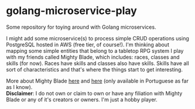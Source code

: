 # golang-microservice-play
Some repository for toying around with Golang microservices.

I might add some microservice(s) to process simple CRUD operations using PostgreSQL hosted in AWS (free tier, of course!). I'm thinking about mapping some simple entities that belong to a tabletop RPG system I play with my friends called Mighty Blade, which includes: races, classes and skills (for now). Races have skills and classes also have skills. Skills have all sort of characteristics and that's where the things start to get interesting. 

More about Mighty Blade [here](https://editorarunas.com.br/mightyblade/) and [here](https://coisinhaverde.com.br/jogos/portfolio/mighty-blade-rpg/) (only available in Portuguese as far as I know).  
**Disclaimer**: I do not own or claim to own or have any filiation with Mighty Blade or any of it's creators or owners. I'm just a hobby player.
